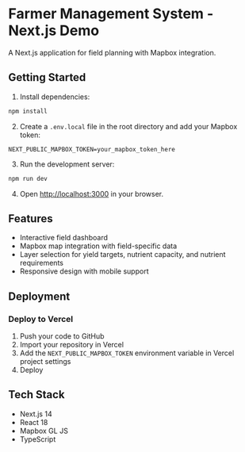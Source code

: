 # Farmer Management System - Next.js Demo

A Next.js application for field planning with Mapbox integration.

## Getting Started

1. Install dependencies:
```bash
npm install
```

2. Create a `.env.local` file in the root directory and add your Mapbox token:
```
NEXT_PUBLIC_MAPBOX_TOKEN=your_mapbox_token_here
```

3. Run the development server:
```bash
npm run dev
```

4. Open [http://localhost:3000](http://localhost:3000) in your browser.

## Features

- Interactive field dashboard
- Mapbox map integration with field-specific data
- Layer selection for yield targets, nutrient capacity, and nutrient requirements
- Responsive design with mobile support

## Deployment

### Deploy to Vercel

1. Push your code to GitHub
2. Import your repository in Vercel
3. Add the `NEXT_PUBLIC_MAPBOX_TOKEN` environment variable in Vercel project settings
4. Deploy

## Tech Stack

- Next.js 14
- React 18
- Mapbox GL JS
- TypeScript

